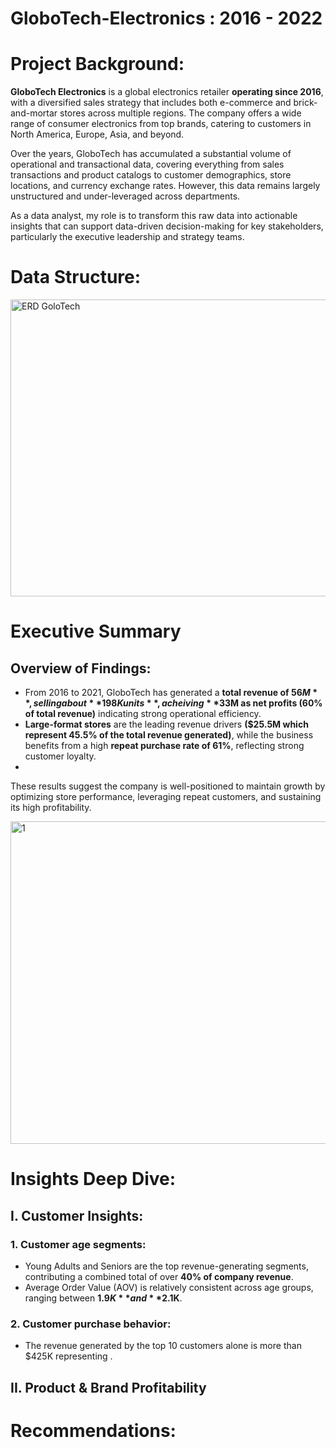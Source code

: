 # GloboTech-Electronics : 2016 - 2022

# Project Background:
**GloboTech Electronics** is a global electronics retailer **operating since 2016**, with a diversified sales strategy that includes both e-commerce and brick-and-mortar stores across multiple regions. The company offers a wide range of consumer electronics from top brands, catering to customers in North America, Europe, Asia, and beyond.

Over the years, GloboTech has accumulated a substantial volume of operational and transactional data, covering everything from sales transactions and product catalogs to customer demographics, store locations, and currency exchange rates. However, this data remains largely unstructured and under-leveraged across departments.

As a data analyst, my role is to transform this raw data into actionable insights that can support data-driven decision-making for key stakeholders, particularly the executive leadership and strategy teams.

# Data Structure:

<img width="1099" height="475" alt="ERD GoloTech" src="https://github.com/user-attachments/assets/de66cc53-bab3-48ed-96c0-40b073aa901d" />


# Executive Summary
## Overview of Findings:
- From 2016 to 2021, GloboTech has generated a **total revenue of $56M**, selling about **198K units**, acheiving **$33M as net profits (60% of total revenue)** indicating strong operational efficiency.
- **Large-format stores** are the leading revenue drivers **($25.5M which represent 45.5% of the total revenue generated)**, while the business benefits from a high **repeat purchase rate of 61%**, reflecting strong customer loyalty.
- 
These results suggest the company is well-positioned to maintain growth by optimizing store performance, leveraging repeat customers, and sustaining its high profitability.

<img width="920" height="516" alt="1" src="https://github.com/user-attachments/assets/c2c5b677-a8bb-474d-925e-10a1beb81562" />

# Insights Deep Dive:
## I. Customer Insights:
### 1. Customer age segments:
- Young Adults and Seniors are the top revenue-generating segments, contributing a combined total of over **40% of company revenue**.
- Average Order Value (AOV) is relatively consistent across age groups, ranging between **$1.9K** and **$2.1K**.
### 2. Customer purchase behavior:
- The revenue generated by the top 10 customers alone is more than $425K representing .
## II. Product & Brand Profitability
# Recommendations:
